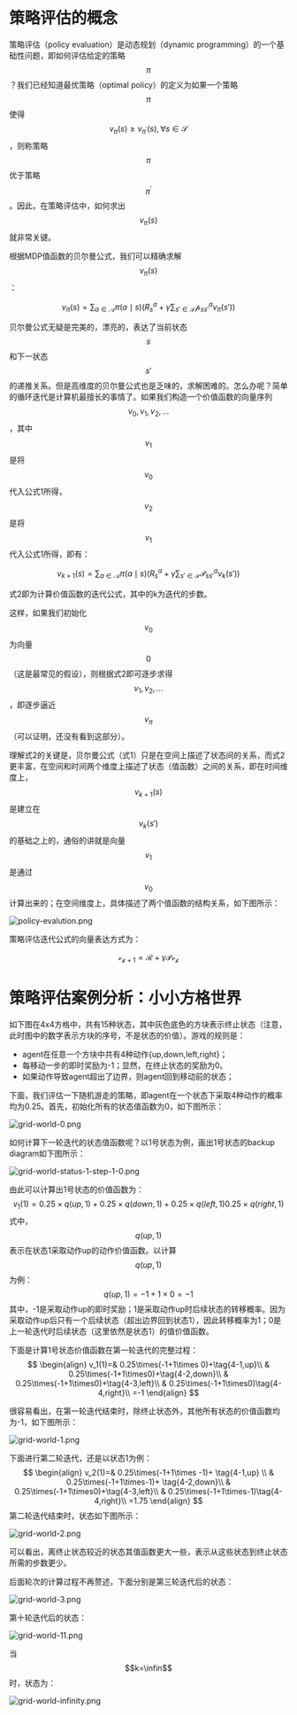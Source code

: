 # 策略评估的概念

策略评估（policy evaluation）是动态规划（dynamic programming）的一个基础性问题，即如何评估给定的策略$$\pi$$？我们已经知道最优策略（optimal policy）的定义为如果一个策略$$\pi$$使得$$v_{\pi}(s)\ge v_{{\pi}^{'}}(s),\forall s\in\mathcal{S}$$，则称策略$$\pi$$优于策略$${\pi}^{'}$$。因此，在策略评估中，如何求出$$v_{\pi}(s)$$就非常关键。

根据MDP值函数的贝尔曼公式，我们可以精确求解$$v_{\pi}(s)$$：

$$
v_{\pi}(s)=\sum_{a\in\mathcal{A}}\pi(a\mid s)\left(R_s^a+\gamma\sum_{s'\in\mathcal{S}}\mathcal{p}_{ss'}^a v_{\pi}(s')\right)\tag{1}
$$

贝尔曼公式无疑是完美的，漂亮的，表达了当前状态$$s$$和下一状态$$s'$$的递推关系。但是高维度的贝尔曼公式也是乏味的，求解困难的。怎么办呢？简单的循环迭代是计算机最擅长的事情了。如果我们构造一个价值函数的向量序列$$v_0,v_1,v_2,\ldots$$，其中$$v_1$$是将$$v_0$$代入公式1所得，$$v_2$$是将$$v_1$$代入公式1所得，即有：

$$
v_{k+1}(s)=\sum_{a\in\mathcal{A}}\pi(a\mid s)\left(R^a_{s}+\gamma\sum_{s'\in\mathcal{S}}\mathcal{P}_{ss'}^av_{k}(s')\right)\tag{2}
$$

式2即为计算价值函数的迭代公式，其中的k为迭代的步数。

这样，如果我们初始化$$v_0$$为向量$$0$$（这是最常见的假设），则根据式2即可逐步求得$$v_1,v_2,\ldots$$，即逐步逼近$$v_{\pi}$$（可以证明，还没有看到这部分）。

理解式2的关键是，贝尔曼公式（式1）只是在空间上描述了状态间的关系，而式2更丰富，在空间和时间两个维度上描述了状态（值函数）之间的关系，即在时间维度上，$$v_{k+1}(s)$$是建立在$$v_{k}(s')$$的基础之上的，通俗的讲就是向量$$v_1$$是通过$$v_0$$计算出来的；在空间维度上，具体描述了两个值函数的结构关系，如下图所示：

![policy-evalution.png](<https://raw.githubusercontent.com/subaochen/subaochen.github.io/master/images/rl/dp/policy-evalution.png>)

策略评估迭代公式的向量表达方式为：

$$
\mathcal{v_{k+1}}=\mathcal{R}+\gamma\mathcal{P}\mathcal{v_k}
$$


# 策略评估案例分析：小小方格世界

如下图在4x4方格中，共有15种状态，其中灰色底色的方块表示终止状态（注意，此时图中的数字表示方块的序号，不是状态的价值）。游戏的规则是：

* agent在任意一个方块中共有4种动作{up,down,left,right}；
* 每移动一步的即时奖励为-1；显然，在终止状态的奖励为0。
* 如果动作导致agent超出了边界，则agent回到移动前的状态；

下面，我们评估一下随机游走的策略，即agent在一个状态下采取4种动作的概率均为0.25。首先，初始化所有的状态值函数为0，如下图所示：

![grid-world-0.png](<https://raw.githubusercontent.com/subaochen/subaochen.github.io/master/images/rl/dp/grid-world-0.png>)

如何计算下一轮迭代的状态值函数呢？以1号状态为例，画出1号状态的backup diagram如下图所示：

![grid-world-status-1-step-1-0.png](<https://raw.githubusercontent.com/subaochen/subaochen.github.io/master/images/rl/dp/grid-world-status-1-step-1.png>)

由此可以计算出1号状态的价值函数为：
$$
v_1(1)=0.25\times q(up,1)+0.25\times q(down,1)+0.25\times q(left,1)0.25\times q(right,1)
$$
式中，$$q(up,1)$$表示在状态1采取动作up的动作价值函数。以计算$$q(up,1)$$为例：
$$
q(up,1)=-1+1\times 0=-1
$$
其中，-1是采取动作up的即时奖励；1是采取动作up时后续状态的转移概率。因为采取动作up后只有一个后续状态（超出边界回到状态1），因此转移概率为1；0是上一轮迭代时后续状态（这里依然是状态1）的值价值函数。

下面是计算1号状态价值函数在第一轮迭代的完整过程：
$$
\begin{align}
v_1(1)=& 0.25\times(-1+1\times 0)+\tag{4-1,up}\\
& 0.25\times(-1+1\times0)+\tag{4-2,down}\\
& 0.25\times(-1+1\times0)+\tag{4-3,left}\\
& 0.25\times(-1+1\times0)\tag{4-4,right}\\
=-1
\end{align}
$$

很容易看出，在第一轮迭代结束时，除终止状态外，其他所有状态的价值函数均为-1，如下图所示：

![grid-world-1.png](<https://raw.githubusercontent.com/subaochen/subaochen.github.io/master/images/rl/dp/grid-world-1.png>)

下面进行第二轮迭代，还是以状态1为例：
$$
\begin{align}
v_2(1)=& 0.25\times(-1+1\times -1)+ \tag{4-1,up} \\ 
& 0.25\times(-1+1\times-1)+ \tag{4-2,down}\\ 
& 0.25\times(-1+1\times0)+\tag{4-3,left}\\ 
& 0.25\times(-1+1\times-1)\tag{4-4,right}\\ 
=1.75
\end{align}
$$
第二轮迭代结束时，状态如下图所示：

![grid-world-2.png](<https://raw.githubusercontent.com/subaochen/subaochen.github.io/master/images/rl/dp/grid-world-2.png>)

可以看出，离终止状态较近的状态其值函数更大一些，表示从这些状态到终止状态所需的步数更少。

后面轮次的计算过程不再赘述，下面分别是第三轮迭代后的状态：

![grid-world-3.png](<https://raw.githubusercontent.com/subaochen/subaochen.github.io/master/images/rl/dp/grid-world-3.png>)

第十轮迭代后的状态：

![grid-world-11.png](<https://raw.githubusercontent.com/subaochen/subaochen.github.io/master/images/rl/dp/grid-world-11.png>)

当$$k=\infin$$时，状态为：

![grid-world-infinity.png](<https://raw.githubusercontent.com/subaochen/subaochen.github.io/master/images/rl/dp/grid-world-infinity.png>)


